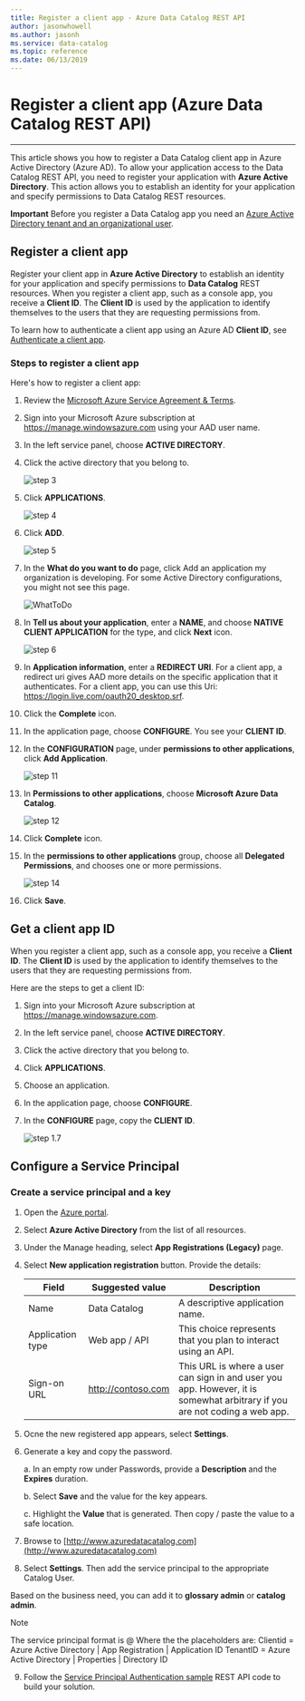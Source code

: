 ```yaml
---
title: Register a client app - Azure Data Catalog REST API
author: jasonwhowell
ms.author: jasonh
ms.service: data-catalog
ms.topic: reference
ms.date: 06/13/2019
---
```


# Register a client app (Azure Data Catalog REST API)

---  
This article shows you how to register a Data Catalog client app in Azure Active Directory (Azure AD). To allow your application access to the Data Catalog REST API, you need to register your application with **Azure Active Directory**. This action allows you to establish an identity for your application and specify permissions to Data Catalog REST resources.  
  
**Important** Before you register a Data Catalog app you need an [Azure Active Directory tenant and an organizational user](Create-an-Azure-Active-Directory-tenant.md).
  
## Register a client app

Register your client app in **Azure Active Directory** to establish an identity for your application and specify permissions to **Data Catalog** REST resources. When you register a client app, such as a console app, you receive a **Client ID**. The **Client ID** is used by the application to identify themselves to the users that they are requesting permissions from.  
  
To learn how to authenticate a client app using an Azure AD **Client ID**, see [Authenticate a client app](Authenticate-a-client-app.md).  
  
### Steps to register a client app
  
Here's how to register a client app:  
1. Review the [Microsoft Azure Service Agreement & Terms](https://azure.microsoft.com/en-us/support/legal). 

2. Sign into your Microsoft Azure subscription at https://manage.windowsazure.com using your AAD user name.

3. In the left service panel, choose **ACTIVE DIRECTORY**.  

4. Click the active directory that you belong to.  
  
    ![step 3](media/Register-app-3.png)  
  
5. Click **APPLICATIONS**.  
  
    ![step 4](media/Register-app-4.png)  
  
6. Click **ADD**.  
  
    ![step 5](media/Register-app-5.png)  
  
7. In the **What do you want to do** page, click Add an application my organization is developing. For some Active Directory configurations, you might not see this page.  

     ![WhatToDo](media/What-do-you-want-to-do.png)  

8. In **Tell us about your application**, enter a **NAME**, and choose **NATIVE CLIENT APPLICATION** for the type, and click **Next** icon.  
  
    ![step 6](media/Register-app-6.png)  

9. In **Application information**, enter a **REDIRECT URI**. For a client app, a redirect uri gives AAD more details on the specific application that it authenticates. For a client app, you can use this Uri: https://login.live.com/oauth20_desktop.srf.  
  
10. Click the **Complete** icon.

11. In the application page, choose **CONFIGURE**. You see your **CLIENT ID**.   

12. In the **CONFIGURATION** page, under **permissions to other applications**, click **Add Application**.  
  
    ![step 11](media/Register-app-11.png)  
  
13. In **Permissions to other applications**, choose **Microsoft Azure Data Catalog**.  
  
    ![step 12](media/Register.DC.12.png)  

14. Click **Complete** icon.  

15. In the **permissions to other applications** group, choose all **Delegated Permissions**, and chooses one or more permissions.  
  
    ![step 14](media/Register.DC.14.png)  

16. Click **Save**.  
  
## Get a client app ID

When you register a client app, such as a console app, you receive a **Client ID**.  The **Client ID** is used by the application to identify themselves to the users that they are requesting permissions from.  
  
Here are the steps to get a client ID:
  
1. Sign into your Microsoft Azure subscription at https://manage.windowsazure.com.  

2. In the left service panel, choose **ACTIVE DIRECTORY**.  

3. Click the active directory that you belong to.  

4. Click **APPLICATIONS**.  

5. Choose an application.  

6. In the application page, choose **CONFIGURE**.  

7. In the **CONFIGURE** page, copy the **CLIENT ID**.  

   ![step 1.7](media/Register-app-3a.png)
   
## Configure a Service Principal

### Create a service principal and a key

1. Open the [Azure portal](http://portal.azure.com).

2. Select **Azure Active Directory** from the list of all resources.

3. Under the Manage heading, select **App Registrations (Legacy)** page.

4. Select **New application registration** button. Provide the details:

   | Field | Suggested value |  Description | 
   | --- | --- | --- | 
   | Name | Data Catalog | A descriptive application name. | 
   | Application type | Web app / API | This choice represents that you plan to interact using an API. |
   | Sign-on URL | http://contoso.com | This URL is where a user can sign in and user you app. However, it is somewhat arbitrary if you are not coding a web app. |

5. Ocne the new registered app appears, select **Settings**.

6. Generate a key and copy the password.

   a. In an empty row under Passwords, provide a **Description** and the **Expires** duration.

   b. Select **Save** and the value for the key appears. 

   c. Highlight the **Value** that is generated. Then copy / paste the value to a safe location.

7. Browse to [http://www.azuredatacatalog.com](http://www.azuredatacatalog.com)

8. Select **Settings**. Then add the service principal to the appropriate Catalog User.

Based on the business need, you can add it to **glossary admin** or **catalog admin**.

   > [!Note]
   > The service principal format is <clientid>@<tenantid>
   > Where the the placeholders are:
   > Clientid = Azure Active Directory | App Registration | Application ID
   > TenantID = Azure Active Directory | Properties | Directory ID

9. Follow the [Service Principal Authentication sample](https://github.com/Azure-Samples/data-catalog-dotnet-service-principal-get-started) REST API code to build your solution. 

